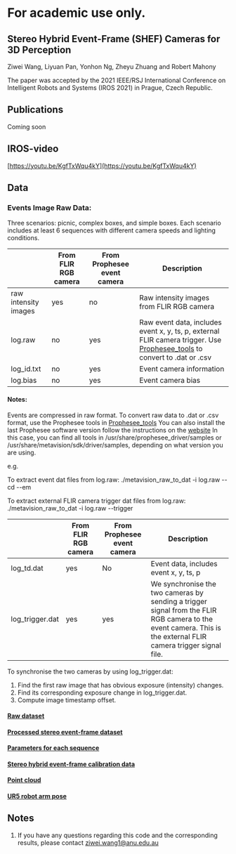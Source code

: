 # For academic use only.


## Stereo Hybrid Event-Frame (SHEF) Cameras for 3D Perception

Ziwei Wang, Liyuan Pan, Yonhon Ng, Zheyu Zhuang and Robert Mahony

The paper was accepted by the 2021 IEEE/RSJ International Conference on Intelligent Robots and Systems (IROS 2021) in Prague, Czech Republic.
   
## Publications 
Coming soon

## IROS-video
[https://youtu.be/KgfTxWqu4kY](https://youtu.be/KgfTxWqu4kY)

## Data 
### Events Image Raw Data:
Three scenarios: picnic, complex boxes, and simple boxes.
Each scenario includes at least 6 sequences with different camera speeds and lighting conditions.

|                      | From FLIR RGB camera | From Prophesee event camera | Description                                                                                             |
|----------------------|----------------------|-----------------------------|---------------------------------------------------------------------------------------------------------|
| raw intensity images | yes                  | no                          | Raw intensity images from FLIR RGB camera                                                               |
| log.raw              | no                   | yes                         | Raw event data, includes event x, y, ts, p, external FLIR camera trigger. Use [Prophesee_tools](https://anu365-my.sharepoint.com/:f:/g/personal/u6456661_anu_edu_au/EgqGLGx573ZOnbobjQZMT1YBO-7eSgtCtZivu72CxdMz8Q?e=Vf6goH) to convert to .dat or .csv                                                          |
| log_id.txt           | no                   | yes                         | Event camera information                                                                                |
| log.bias             | no                   | yes                         | Event camera bias                                                                                       |

#### Notes: 
Events are compressed in raw format. To convert raw data to .dat or .csv format, use the Prophesee tools in [Prophesee_tools](https://anu365-my.sharepoint.com/:f:/g/personal/u6456661_anu_edu_au/EgqGLGx573ZOnbobjQZMT1YBO-7eSgtCtZivu72CxdMz8Q?e=hceb06)
You can also install the last Prophesee software version follow the instructions on the [website](https://support.prophesee.ai/portal/en/kb/articles/linux-software#Prerequisites)
In this case, you can find all tools in /usr/share/prophesee_driver/samples or /usr/share/metavision/sdk/driver/samples, depending on what version you are using.

e.g.

To extract event dat files from log.raw:
./metavision_raw_to_dat -i log.raw --cd --em

To extract external FLIR camera trigger dat files from log.raw:
./metavision_raw_to_dat -i log.raw --trigger

|                      | From FLIR RGB camera | From Prophesee event camera | Description                                                                                             |
|----------------------|----------------------|-----------------------------|---------------------------------------------------------------------------------------------------------|       
| log_td.dat        | yes                     | No                          |Event data, includes event x, y, ts, p |                                             
| log_trigger.dat   | yes                     | yes                         |We synchronise the two cameras by sending a trigger signal from the FLIR RGB camera to the event camera. This is the external FLIR camera trigger signal file.|


To synchronise the two cameras by using log_trigger.dat:
1. Find the first raw image that has obvious exposure (intensity) changes.
2. Find its corresponding exposure change in log_trigger.dat. 
3. Compute image timestamp offset.

#### [Raw dataset](https://anu365-my.sharepoint.com/:f:/g/personal/u6456661_anu_edu_au/Ep_N2D67rfZDv9Ps9D7LOjMBpU7mIChHIQBLkW1dKbcnug?e=q2tGXu)

#### [Processed stereo event-frame dataset](https://anu365-my.sharepoint.com/:f:/g/personal/u6456661_anu_edu_au/Ej1WwLyZqAFFtf-QZxvE8tYBkJkL-IYwUyzE1NDFpsI4aA?e=7qxuuW)

#### [Parameters for each sequence](https://docs.google.com/spreadsheets/d/1so2S-R-0OyHtPx6rzRnHimwNJFnQP-UNSiHOV1cqRFM/edit?usp=sharing)

#### [Stereo hybrid event-frame calibration data](https://anu365-my.sharepoint.com/:f:/g/personal/u6456661_anu_edu_au/EhBpyboR6vFMpVS542vnepMBDW5pCX2Ydu6-K2cx4IAO4w?e=lahziB)

#### [Point cloud](https://anu365-my.sharepoint.com/:f:/g/personal/u6456661_anu_edu_au/Egwt0pIEaJ9AqrHuImMSupgBJ7WmxOEFV5KCtJreVsoH_g?e=RKmKOp)

#### [UR5 robot arm pose](https://anu365-my.sharepoint.com/:f:/g/personal/u6456661_anu_edu_au/ErQDYXOfZ5FKoziHVxyqusgBN4JwASJUh8ue_Hsah9Aclw?e=GfjUQa)

## Notes 
1. If you have any questions regarding this code and the corresponding results, please contact ziwei.wang1@anu.edu.au
